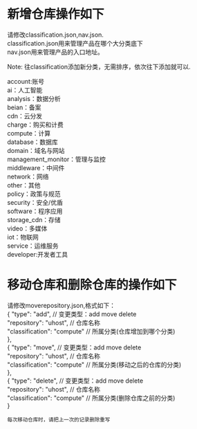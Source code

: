 # 新增仓库操作如下
请修改classification.json,nav.json.<br/>
classification.json用来管理产品在哪个大分类底下<br/>nav.json用来管理产品的入口地址。<br/>

Note: 往classification添加新分类，无需排序，依次往下添加就可以.<br/>

account:账号<br/>
ai：人工智能<br/>
analysis：数据分析<br/>
beian：备案<br/>
cdn：云分发<br/>
charge：购买和计费<br/>
compute：计算<br/>
database：数据库<br/>
domain：域名与网站<br/>
management_monitor：管理与监控<br/>
middleware：中间件<br/>
network：网络<br/>
other：其他<br/>
policy：政策与规范<br/>
security：安全/优盾<br/>
software：程序应用<br/>
storage_cdn：存储<br/>
video：多媒体<br/>
iot：物联网<br/>
service：运维服务<br/>
developer:开发者工具<br/>


# 移动仓库和删除仓库的操作如下
请修改moverepository.json,格式如下：<br/>
{
    "type": "add", // 变更类型：add move delete <br/>
    "repository": "uhost", // 仓库名称<br/>
    "classification": "compute" // 所属分类(仓库增加到哪个分类)<br/>
},<br/>
{
    "type": "move", // 变更类型：add move delete<br/>
    "repository": "uhost", // 仓库名称<br/>
    "classification": "compute" // 所属分类(移动之后的仓库的分类)<br/>
},<br/>
{
    "type": "delete", // 变更类型：add move delete<br/>
    "repository": "uhost", // 仓库名称<br/>
    "classification": "compute" // 所属分类(删除仓库之前的分类)<br/>
}<br/>

    每次移动仓库时，请把上一次的记录删除重写


